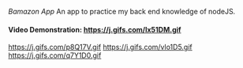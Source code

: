 *Bamazon App*
An app to practice my back end knowledge of nodeJS.

#### Video Demonstration:  https://j.gifs.com/lx51DM.gif
 https://j.gifs.com/p8Q17V.gif
 https://j.gifs.com/vlo1D5.gif
 https://j.gifs.com/q7Y1D0.gif


